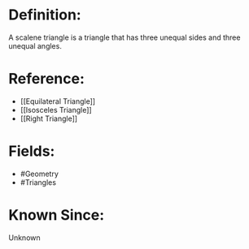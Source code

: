 

# Definition:
A scalene triangle is a triangle that has three unequal sides and three unequal angles.

# Reference:
- [[Equilateral Triangle]]
- [[Isosceles Triangle]]
- [[Right Triangle]]

# Fields: 
- #Geometry
- #Triangles

# Known Since:
Unknown

